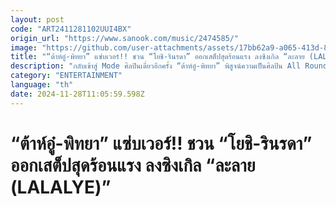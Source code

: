 ```yaml
---
layout: post
code: "ART2411281102UUI4BX"
origin_url: "https://www.sanook.com/music/2474585/"
image: "https://github.com/user-attachments/assets/17bb62a9-a065-413d-8128-153959d3f488"
title: "“ต้าห์อู๋-พิทยา” แซ่บเวอร์!! ชวน “โยชิ-รินรดา” ออกเสต็ปสุดร้อนแรง ลงซิงเกิล “ละลาย (LALALYE)”"
description: "กลับเข้าสู่ Mode ศิลปินเดี่ยวอีกครั้ง “ต้าห์อู๋-พิทยา” พิสูจน์ความเป็นศิลปิน All Rounder ตัวจริง ปล่อยเพลง “ละลาย (LALALYE)” พร้อมชวน “โยชิ-รินรดา” มาออกเสต็ปสุดร้อนแรง ในแบบที่จะเปลี่ยนฤดูหนาวให้ร้อนเป็นไฟ"
category: "ENTERTAINMENT"
language: "th"
date: 2024-11-28T11:05:59.598Z
---
```


# “ต้าห์อู๋-พิทยา” แซ่บเวอร์!! ชวน “โยชิ-รินรดา” ออกเสต็ปสุดร้อนแรง ลงซิงเกิล “ละลาย (LALALYE)”